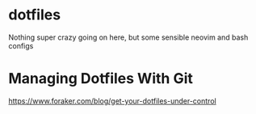 # dotfiles
Nothing super crazy going on here, but some sensible neovim and bash configs

# Managing Dotfiles With Git
https://www.foraker.com/blog/get-your-dotfiles-under-control
